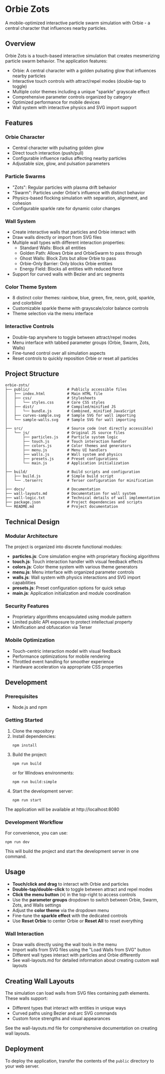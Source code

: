 # Orbie Zots

A mobile-optimized interactive particle swarm simulation with Orbie - a central character that influences nearby particles.

## Overview

Orbie Zots is a touch-based interactive simulation that creates mesmerizing particle swarm behavior. The application features:

- Orbie: A central character with a golden pulsating glow that influences nearby particles
- Interactive touch controls with attract/repel modes (double-tap to toggle)
- Multiple color themes including a unique "sparkle" grayscale effect
- Comprehensive parameter controls organized by category
- Optimized performance for mobile devices
- Wall system with interactive physics and SVG import support

## Features

### Orbie Character
- Central character with pulsating golden glow
- Direct touch interaction (push/pull)
- Configurable influence radius affecting nearby particles
- Adjustable size, glow, and pulsation parameters

### Particle Swarms
- "Zots": Regular particles with plasma drift behavior
- "Swarm": Particles under Orbie's influence with distinct behavior
- Physics-based flocking simulation with separation, alignment, and cohesion
- Configurable sparkle rate for dynamic color changes

### Wall System
- Create interactive walls that particles and Orbie interact with
- Draw walls directly or import from SVG files
- Multiple wall types with different interaction properties:
  - Standard Walls: Block all entities
  - Golden Path: Allows Orbie and OrbieSwarm to pass through
  - Ghost Walls: Block Zots but allow Orbie to pass
  - Orbie-Only Barrier: Only blocks Orbie entities
  - Energy Field: Blocks all entities with reduced force
- Support for curved walls with Bezier and arc segments

### Color Theme System
- 8 distinct color themes: rainbow, blue, green, fire, neon, gold, sparkle, and colorblind
- Customizable sparkle theme with grayscale/color balance controls
- Theme selection via the menu interface

### Interactive Controls
- Double-tap anywhere to toggle between attract/repel modes
- Menu interface with tabbed parameter groups (Orbie, Swarm, Zots, Walls)
- Fine-tuned control over all simulation aspects
- Reset controls to quickly reposition Orbie or reset all particles

## Project Structure

```
orbie-zots/
├── public/                 # Publicly accessible files
│   ├── index.html          # Main HTML file
│   ├── css/                # Stylesheets
│   │   └── styles.css      # Core CSS styles
│   ├── dist/               # Compiled/minified JS
│   │   └── bundle.js       # Combined, minified JavaScript
│   ├── curves-sample.svg   # Sample SVG for wall importing
│   └── sample-walls.svg    # Sample SVG for wall importing
│
├── src/                    # Source code (not directly accessible)
│   └── js/                 # Original JS source files
│       ├── particles.js    # Particle system logic
│       ├── touch.js        # Touch interaction handler
│       ├── colors.js       # Color themes and generators
│       ├── menu.js         # Menu UI handlers
│       ├── walls.js        # Wall system and physics
│       ├── presets.js      # Preset configurations
│       └── main.js         # Application initialization
│
├── build/                  # Build scripts and configuration
│   ├── build.js            # Simple build script
│   └── .terserrc           # Terser configuration for minification
│
├── docs/                   # Documentation
├── wall-layouts.md         # Documentation for wall system
├── wall-logic.txt          # Technical details of wall implementation
├── package.json            # Project dependencies and scripts
└── README.md               # Project documentation
```

## Technical Design

### Modular Architecture
The project is organized into discrete functional modules:

- **particles.js**: Core simulation engine with proprietary flocking algorithms
- **touch.js**: Touch interaction handler with visual feedback effects
- **colors.js**: Color theme system with various theme generators
- **menu.js**: Menu interface with organized parameter controls
- **walls.js**: Wall system with physics interactions and SVG import capabilities
- **presets.js**: Preset configuration options for quick setup
- **main.js**: Application initialization and module coordination

### Security Features
- Proprietary algorithms encapsulated using module pattern
- Limited public API exposure to protect intellectual property
- Minification and obfuscation via Terser

### Mobile Optimization
- Touch-centric interaction model with visual feedback
- Performance optimizations for mobile rendering
- Throttled event handling for smoother experience
- Hardware acceleration via appropriate CSS properties

## Development

### Prerequisites
- Node.js and npm

### Getting Started
1. Clone the repository
2. Install dependencies:
   ```
   npm install
   ```
3. Build the project:
   ```
   npm run build
   ```
   or for Windows environments:
   ```
   npm run build:simple
   ```
4. Start the development server:
   ```
   npm run start
   ```
   
The application will be available at http://localhost:8080

### Development Workflow
For convenience, you can use:
```
npm run dev
```
This will build the project and start the development server in one command.

## Usage

- **Touch/click and drag** to interact with Orbie and particles
- **Double-tap/double-click** to toggle between attract and repel modes
- **Click the menu button** (≡) in the top-right to access controls
- Use the **parameter groups** dropdown to switch between Orbie, Swarm, Zots, and Walls settings
- Adjust the **color theme** via the dropdown menu
- Fine-tune the **sparkle effect** with the dedicated controls
- Use **Reset Orbie** to center Orbie or **Reset All** to reset everything

### Wall Interaction
- Draw walls directly using the wall tools in the menu
- Import walls from SVG files using the "Load Walls from SVG" button
- Different wall types interact with particles and Orbie differently
- See wall-layouts.md for detailed information about creating custom wall layouts

## Creating Wall Layouts
The simulation can load walls from SVG files containing path elements. These walls support:

- Different types that interact with entities in unique ways
- Curved paths using Bezier and arc SVG commands
- Custom force strengths and visual appearances

See the wall-layouts.md file for comprehensive documentation on creating wall layouts.

## Deployment
To deploy the application, transfer the contents of the `public` directory to your web server.